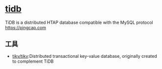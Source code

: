 # [tidb](https://github.com/pingcap/tidb)

TiDB is a distributed HTAP database compatible with the MySQL protocol <https://pingcap.com>

## 工具

* [tikv/tikv](https://github.com/tikv/tikv):Distributed transactional key-value database, originally created to complement TiDB
